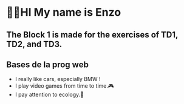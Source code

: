 # 🙋‍♂️HI My name is Enzo
## The Block 1 is made for the exercises of TD1, TD2, and TD3.
## Bases de la prog web
  - I really like cars, especially BMW !
  - I play video games from time to time.🎮
  - I pay attention to ecology.🌳
